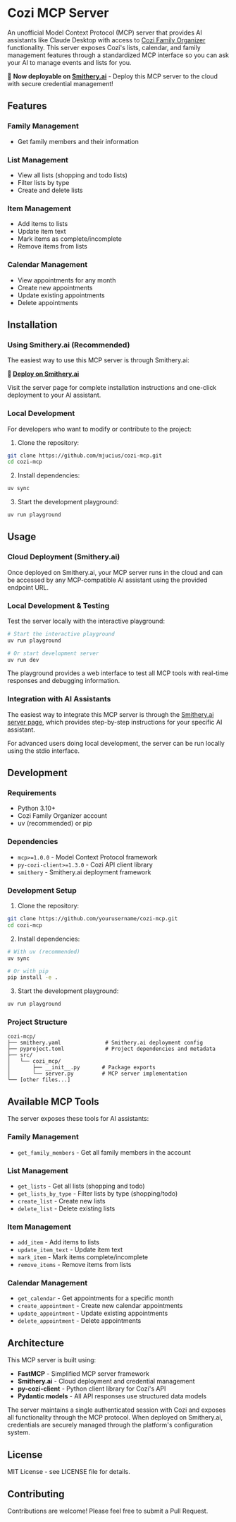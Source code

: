 # Cozi MCP Server

An unofficial Model Context Protocol (MCP) server that provides AI assistants like Claude Desktop with access to [Cozi Family Organizer](https://www.cozi.com/) functionality. This server exposes Cozi's lists, calendar, and family management features through a standardized MCP interface so you can ask your AI to manage events and lists for you.

🚀 **Now deployable on [Smithery.ai](https://smithery.ai)** - Deploy this MCP server to the cloud with secure credential management!

## Features

### Family Management
- Get family members and their information

### List Management  
- View all lists (shopping and todo lists)
- Filter lists by type
- Create and delete lists

### Item Management
- Add items to lists
- Update item text
- Mark items as complete/incomplete
- Remove items from lists

### Calendar Management
- View appointments for any month
- Create new appointments
- Update existing appointments
- Delete appointments

## Installation

### Using Smithery.ai (Recommended)

The easiest way to use this MCP server is through Smithery.ai:

**🚀 [Deploy on Smithery.ai](https://smithery.ai/server/@mjucius/cozi_mcp)**

Visit the server page for complete installation instructions and one-click deployment to your AI assistant.

### Local Development

For developers who want to modify or contribute to the project:

1. Clone the repository:
```bash
git clone https://github.com/mjucius/cozi-mcp.git
cd cozi-mcp
```

2. Install dependencies:
```bash
uv sync
```

3. Start the development playground:
```bash
uv run playground
```

## Usage

### Cloud Deployment (Smithery.ai)

Once deployed on Smithery.ai, your MCP server runs in the cloud and can be accessed by any MCP-compatible AI assistant using the provided endpoint URL.

### Local Development & Testing

Test the server locally with the interactive playground:
```bash
# Start the interactive playground
uv run playground

# Or start development server
uv run dev
```

The playground provides a web interface to test all MCP tools with real-time responses and debugging information.

### Integration with AI Assistants

The easiest way to integrate this MCP server is through the [Smithery.ai server page](https://smithery.ai/server/@mjucius/cozi_mcp), which provides step-by-step instructions for your specific AI assistant.

For advanced users doing local development, the server can be run locally using the stdio interface.

## Development

### Requirements
- Python 3.10+
- Cozi Family Organizer account
- uv (recommended) or pip

### Dependencies
- `mcp>=1.0.0` - Model Context Protocol framework
- `py-cozi-client>=1.3.0` - Cozi API client library
- `smithery` - Smithery.ai deployment framework

### Development Setup

1. Clone the repository:
```bash
git clone https://github.com/yourusername/cozi-mcp.git
cd cozi-mcp
```

2. Install dependencies:
```bash
# With uv (recommended)
uv sync

# Or with pip
pip install -e .
```

3. Start the development playground:
```bash
uv run playground
```

### Project Structure

```
cozi-mcp/
├── smithery.yaml              # Smithery.ai deployment config
├── pyproject.toml             # Project dependencies and metadata  
├── src/
│   └── cozi_mcp/
│       ├── __init__.py       # Package exports
│       └── server.py         # MCP server implementation
└── [other files...]
```

## Available MCP Tools

The server exposes these tools for AI assistants:

### Family Management
- `get_family_members` - Get all family members in the account

### List Management  
- `get_lists` - Get all lists (shopping and todo)
- `get_lists_by_type` - Filter lists by type (shopping/todo)  
- `create_list` - Create new lists
- `delete_list` - Delete existing lists

### Item Management
- `add_item` - Add items to lists
- `update_item_text` - Update item text
- `mark_item` - Mark items complete/incomplete
- `remove_items` - Remove items from lists

### Calendar Management
- `get_calendar` - Get appointments for a specific month
- `create_appointment` - Create new calendar appointments
- `update_appointment` - Update existing appointments  
- `delete_appointment` - Delete appointments

## Architecture

This MCP server is built using:
- **FastMCP** - Simplified MCP server framework  
- **Smithery.ai** - Cloud deployment and credential management
- **py-cozi-client** - Python client library for Cozi's API
- **Pydantic models** - All API responses use structured data models

The server maintains a single authenticated session with Cozi and exposes all functionality through the MCP protocol. When deployed on Smithery.ai, credentials are securely managed through the platform's configuration system.

## License

MIT License - see LICENSE file for details.

## Contributing

Contributions are welcome! Please feel free to submit a Pull Request.